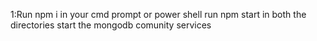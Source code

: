 1:Run npm i in your cmd prompt or power shell
run npm start in both the directories
start the mongodb comunity services
